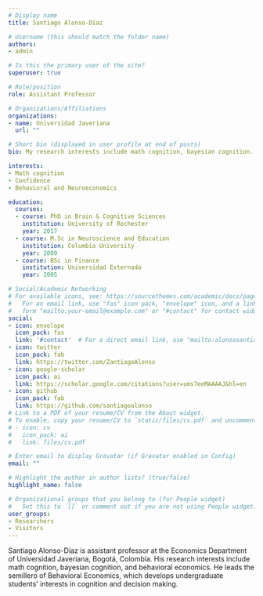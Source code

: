 ```yaml
---
# Display name
title: Santiago Alonso-Díaz

# Username (this should match the folder name)
authors:
- admin

# Is this the primary user of the site?
superuser: true

# Role/position
role: Assistant Professor 

# Organizations/Affiliations
organizations:
- name: Universidad Javeriana
  url: ""

# Short bio (displayed in user profile at end of posts)
bio: My research interests include math cognition, bayesian cognition.

interests:
- Math cognition
- Confidence
- Behavioral and Neuroeconomics

education:
  courses:
  - course: PhD in Brain & Cognitive Sciences
    institution: University of Rochester
    year: 2017
  - course: M.Sc in Neuroscience and Education
    institution: Columbia University
    year: 2009
  - course: BSc in Finance
    institution: Universidad Externado
    year: 2005

# Social/Academic Networking
# For available icons, see: https://sourcethemes.com/academic/docs/page-builder/#icons
#   For an email link, use "fas" icon pack, "envelope" icon, and a link in the
#   form "mailto:your-email@example.com" or "#contact" for contact widget.
social:
- icon: envelope
  icon_pack: fas
  link: '#contact'  # For a direct email link, use "mailto:alonsosantiago@javeriana.edu.co.
- icon: twitter
  icon_pack: fab
  link: https://twitter.com/ZantiagoAlonso
- icon: google-scholar
  icon_pack: ai
  link: https://scholar.google.com/citations?user=ums7eeMAAAAJ&hl=en
- icon: github
  icon_pack: fab
  link: https://github.com/santiagoalonso
# Link to a PDF of your resume/CV from the About widget.
# To enable, copy your resume/CV to `static/files/cv.pdf` and uncomment the lines below.
# - icon: cv
#   icon_pack: ai
#   link: files/cv.pdf

# Enter email to display Gravatar (if Gravatar enabled in Config)
email: ""

# Highlight the author in author lists? (true/false)
highlight_name: false

# Organizational groups that you belong to (for People widget)
#   Set this to `[]` or comment out if you are not using People widget.
user_groups:
- Researchers
- Visitors
---
```


Santiago Alonso-Díaz is assistant professor at the Economics Department of Universidad Javeriana, Bogotá, Colombia. His research interests include math cognition, bayesian cognition, and behavioral economics. He leads the semillero of Behavioral Economics, which develops undergraduate students' interests in cognition and decision making.


